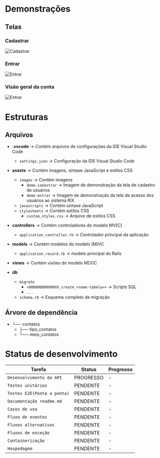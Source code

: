 # Demonstrações

## Telas

### Cadastrar
![Cadastrar](https://raw.githubusercontent.com/robinsonmourao/RIX-system/main/app/assets/images/demo-cadastrar.png)

### Entrar
![Entrar](https://raw.githubusercontent.com/robinsonmourao/RIX-system/main/app/assets/images/demo-entrar.png)

### Visão geral da conta
![Entrar](https://raw.githubusercontent.com/robinsonmourao/RIX-system/main/app/assets/images/demo-usuário.png)


# Estruturas

## Arquivos

- **.vscode** -> Contém arquivos de configurações da IDE Visual Studio Code
  - `settings.json` -> Configuração da IDE Visual Studio Code

- **assets** -> Contém imagens, sintaxe JavaScript e estilos CSS
  - `images` -> Contém imagens
    - `demo-cadastrar` -> Imagem de demonstração da tela de cadastro de usuários
    - `demo-entrar` -> Imagem de demonstração da tela de acesso dos usuários ao sistema RIX
  - `javascripts` -> Contém sintaxe JavaScript
  - `stylesheets` -> Contém estilos CSS
    - `custom_styles.css` -> Arquivo de estilos CSS

- **controllers** -> Contém controladores do modelo MV[C]
  - `application_controller.rb` -> Controlador principal da aplicação

- **models** -> Contém modelos do modelo [M]VC
  - `application_record.rb` -> modelo principal do Rails

- **views** -> Contém visões do modelo M[V]C

- **db**
  - `migrate`
    - `<000000000000XX_create_<nome-tabela>>` -> Scripts SQL
    - `...`
  - `schema.rb` -> Esquema completo de migração <br>

## Árvore de dependência

- └── contatos
  - ├── tipo_contatos
  - └── meio_contatos

# Status de desenvolvimento

| Tarefa             | Status        | Progresso                         |
|--------------------|--------------|---------------------------------------|
| `Desenvolvimento da API`    | PROGRESSO     | -              |
| `Testes unitários`          | PENDENTE      | -              |
| `Testes E2E(Ponta a ponta)` | PENDENTE      | -              |
| `Documentação readme.md`    | PENDENTE      | -              |
| `Casos de uso`              | PENDENTE      | -              |
| `Fluxo de eventos`          | PENDENTE      | -              |
| `Fluxos alternativos`       | PENDENTE      | -              |
| `Fluxos de exceção`         | PENDENTE      | -              |
| `Containerização  `         | PENDENTE      | -              |
| `Hospedagem`                | PENDENTE      | -              |